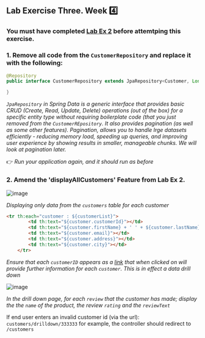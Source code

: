 ## Lab Exercise Three. Week :four:


### You must have completed [Lab Ex 2](Lab_Ex_Two.md) before attemtping this exercise.  


  
### 1. Remove all code from the `CustomerRepository` and replace it with the following:

```java
@Repository
public interface CustomerRepository extends JpaRepository<Customer, Long> {

}

```
_`JpaRepository` in Spring Data is a generic interface that provides basic CRUD (Create, Read, Update, Delete) operations (out of the box) for a specific entity type without requiring boilerplate code (that you just removed from the `CustomerREpository`. It also provides pagination (as well as some other features). Pagination, allows you to handle lrge datasets efficiently - reducing memory load, speeding up queries, and improving user experience by showing results in smaller, manageable chunks. We will look at pagination later._  


:point_right: _Run your application again, and it should run as before_

### 2. Amend the 'displayAllCustomers' Feature from Lab Ex 2.

![image](https://github.com/user-attachments/assets/b7efe0e3-6c70-4a56-9226-3e71604db5ab)


_Displaying only data from the `customers` table for each customer_

```html
<tr th:each="customer : ${customerList}">
        <td th:text="${customer.customerId}"></td>
        <td th:text="${customer.firstName} + ' ' + ${customer.lastName}"></td>
        <td th:text="${customer.email}"></td>
        <td th:text="${customer.address}"></td>
        <td th:text="${customer.city}"></td>
    </tr>
```

_Ensure that each `customerID` appears as a [link](https://www.thymeleaf.org/doc/articles/standardurlsyntax.html) that when clicked on will provide further information for each `customer`. This is in effect a data drill down_


![image](https://github.com/user-attachments/assets/f85bff7f-9d2b-43b7-9eda-cfea82ae6091)

_In the drill down page, for each `review` that the customer has made; display the the `name` of the product, the review `rating` and the `reviewText`_

If end user enters an invalid customer id (via the url): `customers/drilldown/333333` for example, the controller should redirect to `/customers`





